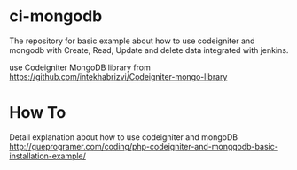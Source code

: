# ci-mongodb
The repository for basic example about how to use codeigniter and mongodb with Create, Read, Update and delete data integrated with jenkins. 

use Codeigniter MongoDB library from https://github.com/intekhabrizvi/Codeigniter-mongo-library

# How To
Detail explanation about how to use codeigniter and mongoDB http://gueprogramer.com/coding/php-codeigniter-and-monggodb-basic-installation-example/
